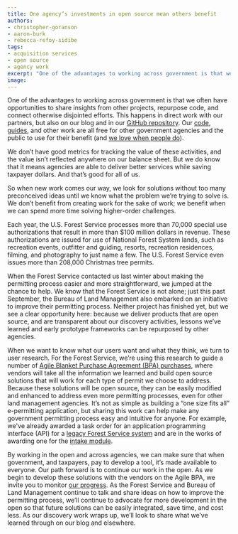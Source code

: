 ```yaml
---
title: One agency’s investments in open source mean others benefit
authors:
- christopher-goranson
- aaron-burk
- rebecca-refoy-sidibe
tags:
- acquisition services
- open source
- agency work
excerpt: "One of the advantages to working across government is that we often have opportunities to share insights from other projects, repurpose code, and connect otherwise disjointed efforts. This happens in direct work with our partners, but also on our blog and in our GitHub repository. Our code, guides, and other work are all free for other government agencies and the public to use for their benefit (and we love when people do)."
image:
---
```

One of the advantages to working across government is that we often have opportunities to share insights from other projects, repurpose code, and connect otherwise disjointed efforts. This happens in direct work with our partners, but also on our blog and in our [GitHub repository](https://github.com/18F/). Our [code](https://github.com/18F/open-source-guide), [guides](https://pages.18f.gov/guides/), and other work are all free for other government agencies and the public to use for their benefit (and [we love when people do](https://18f.gsa.gov/2016/01/06/tips-for-adapting-analytics-usa-gov/)).

We don’t have good metrics for tracking the value of these activities, and the value isn’t reflected anywhere on our balance sheet. But we do know that it means agencies are able to deliver better services while saving taxpayer dollars. And that’s good for all of us.

So when new work comes our way, we look for solutions without too many preconceived ideas until we know what the problem we’re trying to solve is. We don’t benefit from creating work for the sake of work; we benefit when we can spend more time solving higher-order challenges.

Each year, the U.S. Forest Service processes more than 70,000 special use authorizations that result in more than \$100 million dollars in revenue. These authorizations are issued for use of National Forest System lands, such as recreation events, outfitter and guiding, resorts, recreation residences, filming, and photography to just name a few. The U.S. Forest Service even issues more than 208,000 Christmas tree permits.

When the Forest Service contacted us last winter about making the permitting process easier and more straightforward, we jumped at the chance to help. We know that the Forest Service is not alone; just this past September, the Bureau of Land Management also embarked on an initiative to improve their permitting process. Neither project has finished yet, but we see a clear opportunity here: because we deliver products that are open source, and are transparent about our discovery activities, lessons we’ve learned and early prototype frameworks can be repurposed by other agencies.

When we want to know what our users want and what they think, we turn to user research. For the Forest Service, we’re using this research to guide a number of [Agile Blanket Purchase Agreement (BPA) purchases](https://18f.gsa.gov/2015/08/28/announcing-the-agile-BPA-awards/), where vendors will take all the information we learned and build open source solutions that will work for each type of permit we choose to address. Because these solutions will be open source, they can be easily modified and enhanced to address even more permitting processes, even for other land management agencies. It’s not as simple as building a “one size fits all” e-permitting application, but sharing this work can help make any government permitting process easy and intuitive for anyone. For example, we've already awarded a task order for an application programming interface (API) for a [legacy Forest Service system](https://github.com/18F/fs-middlelayer-api) and are in the works of awarding one for the [intake module](https://github.com/18F/bpa-fs-epermit-intake).

By working in the open and across agencies, we can make sure that when government, and taxpayers, pay to develop a tool, it’s made available to everyone. Our path forward is to continue our work in the open. As we begin to develop these solutions with the vendors on the Agile BPA, we invite you to monitor [our progress](https://github.com/18F/forest-service-prototype). As the Forest Service and Bureau of Land Management continue to talk and share ideas on how to improve the permitting process, we’ll continue to advocate for more development in the open so that future solutions can be easily integrated, save time, and cost less. As our discovery work wraps up, we’ll look to share what we’ve learned through on our blog and elsewhere.
